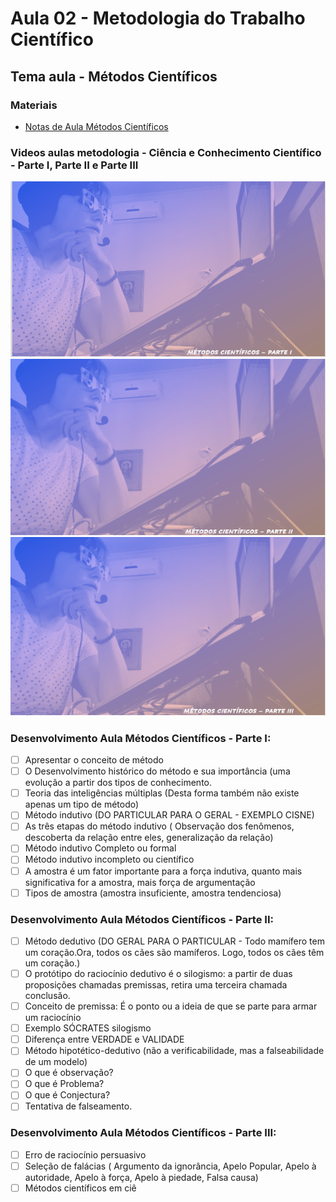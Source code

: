 # Aula 02 - Metodologia do Trabalho Científico
## Tema aula - Métodos Científicos

### Materiais
- [Notas de Aula Métodos Científicos](aula_metodos_cientificos.pdf)

### Videos aulas metodologia -  Ciência e Conhecimento Científico - Parte I, Parte II e Parte III
[![Métodos Científicos PARTE I](capa_4.png)]()
[![Métodos Científicos PARTE II](capa_5.png)]()
[![Métodos Científicos PARTE III](capa_6.png)]()

### Desenvolvimento Aula Métodos Científicos - Parte I: 

- [ ]  Apresentar o conceito de método
- [ ]  O Desenvolvimento histórico do método e sua importância (uma evolução a partir dos tipos de conhecimento.
- [ ]  Teoria das inteligências múltiplas (Desta forma também não existe apenas um tipo de método)
- [ ]  Método indutivo (DO PARTICULAR PARA O GERAL - EXEMPLO CISNE)
- [ ]  As três etapas do método indutivo ( Observação dos fenômenos, descoberta da relação entre eles, generalização da relação)
- [ ]  Método indutivo Completo ou formal
- [ ]  Método indutivo incompleto ou científico
- [ ]  A amostra é um fator importante para a força indutiva, quanto mais significativa for a amostra, mais força de argumentação
- [ ]  Tipos de amostra (amostra insuficiente, amostra tendenciosa)

### Desenvolvimento Aula Métodos Científicos - Parte II: 

- [ ]  Método dedutivo (DO GERAL PARA O PARTICULAR - Todo mamífero tem um coração.Ora, todos os cães são mamíferos. Logo, todos os cães têm um coração.)
- [ ]  O protótipo do raciocínio dedutivo é o silogismo: a partir de duas proposições chamadas premissas, retira uma terceira chamada conclusão.
- [ ]  Conceito de premissa: É o ponto ou a ideia de que se parte para armar um raciocínio
- [ ]  Exemplo SÓCRATES silogismo
- [ ]  Diferença entre VERDADE e VALIDADE
- [ ]  Método hipotético-dedutivo (não a verificabilidade, mas a falseabilidade de um modelo)
- [ ]  O que é observação?
- [ ]  O que é Problema?
- [ ]  O que é Conjectura?
- [ ]  Tentativa de falseamento.

### Desenvolvimento Aula Métodos Científicos - Parte III: 

- [ ]  Erro de raciocínio persuasivo
- [ ]  Seleção de falácias ( Argumento da ignorância, Apelo Popular, Apelo à autoridade, Apelo à força, Apelo à piedade, Falsa causa)
- [ ]  Métodos científicos em ciê
